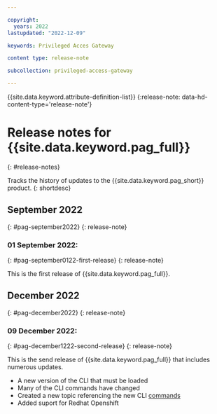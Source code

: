 ```yaml
---

copyright:
  years: 2022
lastupdated: "2022-12-09"

keywords: Privileged Acces Gateway

content type: release-note

subcollection: privileged-access-gateway

---
```


{{site.data.keyword.attribute-definition-list}}
{:release-note: data-hd-content-type='release-note'}

# Release notes for {{site.data.keyword.pag_full}}
{: #release-notes}

Tracks the history of updates to the {{site.data.keyword.pag_short}} product.
{: shortdesc}

## September 2022
{: #pag-september2022}
{: release-note}

### 01 September 2022:
{: #pag-september0122-first-release}
{: release-note}

This is the first release of {{site.data.keyword.pag_full}}.

## December 2022
{: #pag-december2022}
{: release-note}

### 09 December 2022:
{: #pag-december1222-second-release}
{: release-note}

This is the send release of {{site.data.keyword.pag_full}} that includes numerous updates.
- A new version of the CLI that must be loaded
- Many of the CLI commands have changed
- Created a new topic referencing the new CLI [commands](/docs/privileged-access-gateway?topic=privileged-access-gateway-pag-cli-commands)
- Added suport for Redhat Openshift


